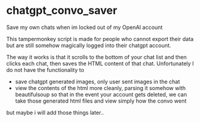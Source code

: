 # chatgpt_convo_saver
Save my own chats when im locked out of my OpenAI account


This tampermonkey script is made for people who cannot
export their data but are still somehow magically logged into
their chatgpt account.

The way it works is that it scrolls to the bottom of your
chat list and then clicks each chat, then saves the HTML
content of that chat. Unfortunately I do not have the
functionality to

- save chatgpt generated images, only user sent images in the chat
- view the contents of the html more cleanly, parsing it somehow with
beautifulsoup so that in the event your account gets deleted, we can
take those generated html files and view simply how the convo went

but maybe i will add those things later..
